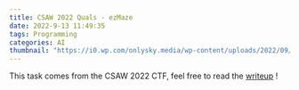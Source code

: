 ```yaml
---
title: CSAW 2022 Quals - ezMaze
date: 2022-9-13 11:49:35
tags: Programming
categories: AI
thumbnail: "https://i0.wp.com/onlysky.media/wp-content/uploads/2022/09/are_ai_art_engines_ripping_off_artists.jpg?fit=1200%2C800&ssl=1"
---
```


This task comes from the CSAW 2022 CTF, feel free to read the [writeup](../../../../ezMaze) !